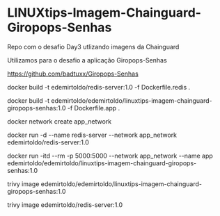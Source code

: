 # LINUXtips-Imagem-Chainguard-Giropops-Senhas

Repo com o desafio Day3 utlizando imagens da Chainguard

Utilizamos para o desafio a aplicação Giropops-Senhas

https://github.com/badtuxx/Giropops-Senhas


docker build -t edemirtoldo/redis-server:1.0 -f Dockerfile.redis .


docker build -t edemirtoldo/edemirtoldo/linuxtips-imagem-chainguard-giropops-senhas:1.0 -f Dockerfile.app .

 
 
 
docker network create app_network

docker run -d --name redis-server --network app_network edemirtoldo/redis-server:1.0


docker run -itd --rm -p 5000:5000 --network app_network --name app edemirtoldo/edemirtoldo/linuxtips-imagem-chainguard-giropops-senhas:1.0




 
trivy image edemirtoldo/edemirtoldo/linuxtips-imagem-chainguard-giropops-senhas:1.0
 
trivy image edemirtoldo/redis-server:1.0

